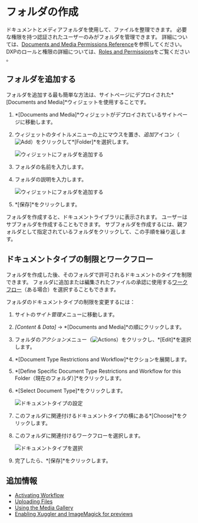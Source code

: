 # フォルダの作成

ドキュメントとメディアフォルダを使用して、ファイルを整理できます。 必要な権限を持つ認証されたユーザーのみがフォルダを管理できます。 詳細については、[Documents and Media Permissions Reference](../publishing-and-sharing/managing-document-access/documents-and-media-permissions-reference.md)を参照してください。 DXPのロールと権限の詳細については、[Roles and Permissions](https://help.liferay.com/hc/articles/360017895212-Roles-and-Permissions)をご覧ください 。

## フォルダを追加する

フォルダを追加する最も簡単な方法は、サイトページにデプロイされた*[Documents and Media]*ウィジェットを使用することです。

1.  *[Documents and Media]*ウィジェットがデプロイされているサイトページに移動します。

2.  ウィジェットのタイトルメニューの上にマウスを置き、*追加*アイコン（![Add](../../../images/icon-add.png)）をクリックして*[Folder]*を選択します。

    ![ウィジェットにフォルダを追加する](./creating-folders/images/01.png)

3.  フォルダの名前を入力します。

4.  フォルダの説明を入力します。

    ![ウィジェットにフォルダを追加する](./creating-folders/images/02.png)

5.  *[保存]*をクリックします。

フォルダを作成すると、ドキュメントライブラリに表示されます。 ユーザーはサブフォルダを作成することもできます。 サブフォルダを作成するには、親フォルダとして指定されているフォルダをクリックして、この手順を繰り返します。

## ドキュメントタイプの制限とワークフロー

フォルダを作成した後、そのフォルダで許可されるドキュメントのタイプを制限できます。 フォルダに追加または編集されたファイルの承認に使用する[ワークフロー](../../../process-automation/workflow/user-guide/introduction-to-workflow.md)（ある場合）を選択することもできます。

フォルダのドキュメントタイプの制限を変更するには：

1.  サイトの*サイト管理*メニューに移動します。

2.  *[Content & Data]* → *[Documents and Media]*の順にクリックします。

3.  フォルダの*アクション*メニュー（![Actions](../../../images/icon-actions.png)）をクリックし、*[Edit]*を選択します。

4.  *[Document Type Restrictions and Workflow]*セクションを展開します。

5.  *[Define Specific Document Type Restrictions and Workflow for this Folder（現在のフォルダ）]*をクリックします。

6.  *[Select Document Type]*をクリックします。

    ![ドキュメントタイプの設定](./creating-folders/images/03.png)

7.  このフォルダに関連付けるドキュメントタイプの横にある*[Choose]*をクリックします。

8.  このフォルダに関連付けるワークフローを選択します。

    ![ドキュメントタイプを選択](./creating-folders/images/04.png)

9.  完了したら、*[保存]*をクリックします。

## 追加情報

  - [Activating Workflow](../../../process-automation/workflow/user-guide/activating-workflow.md#documents-and-media-folders)
  - [Uploading Files](./uploading-files.md)
  - [Using the Media Gallery](../publishing-and-sharing/publishing-documents-on-a-dxp-site/using-the-media-gallery-widget.md)
  - [Enabling Xuggler and ImageMagick for previews](../../../system-administration/using-the-server-administration-panel/configuring-external-services.md)
